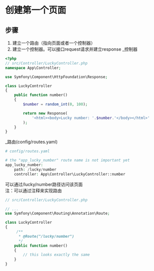 # 创建第一个页面
## 步骤
1. 建立一个路由（指向页面或者一个控制器）
2. 建立一个控制器。可以接口request请求并建立response
_控制器
```php
<?php
// src/Controller/LuckyController.php
namespace App\Controller;

use Symfony\Component\HttpFoundation\Response;

class LuckyController
{
    public function number()
    {
        $number = random_int(0, 100);

        return new Response(
            '<html><body>Lucky number: '.$number.'</body></html>'
        );
    }
}
```
_路由(config/routes.yaml)
```php
# config/routes.yaml

# the "app_lucky_number" route name is not important yet
app_lucky_number:
    path: /lucky/number
    controller: App\Controller\LuckyController::number
```
可以通过/lucky/number路径访问该页面
<br>注：可以通过注释来实现路由
```php
// src/Controller/LuckyController.php

// ...
use Symfony\Component\Routing\Annotation\Route;

class LuckyController
{
     /**
      * @Route("/lucky/number")
      */
    public function number()
    {
        // this looks exactly the same
    }
}
```
